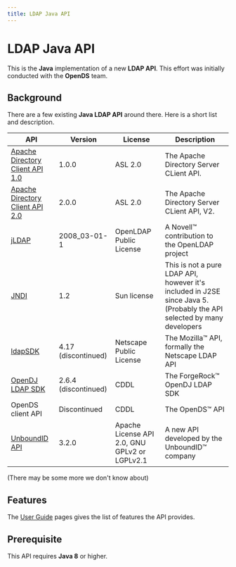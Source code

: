 ```yaml
---
title: LDAP Java API
---
```


# LDAP Java API
This is the **Java** implementation of a new **LDAP API**. This effort was initially conducted with the **OpenDS** team.

## Background
There are a few existing **Java LDAP API** around there. Here is a short list and description.

| API | Version | License | Description |
|---|---|---|---|
| [Apache Directory Client API 1.0](https://directory.apache.org/api/) | 1.0.0 | ASL 2.0 | The Apache Directory Server CLient API. |
| [Apache Directory Client API 2.0](https://directory.apache.org/api/) | 2.0.0 | ASL 2.0 | The Apache Directory Server CLient API, V2. |
| [jLDAP](http://www.openldap.org/jldap/) | 2008_03-01-1 | OpenLDAP Public License | A Novell&trade; contribution to the OpenLDAP project |
| [JNDI](https://docs.oracle.com/javase/tutorial/jndi/index.html) | 1.2 | Sun license | This is not a pure LDAP API, however it's included in J2SE since Java 5. (Probably the API selected by many developers |
| [ldapSDK](https://wiki.mozilla.org/Mozilla_LDAP_SDK_Programmer%27s_Guide) | 4.17 (discontinued) | Netscape Public License| The Mozilla&trade; API, formally the Netscape LDAP API |
| [OpenDJ LDAP SDK](https://backstage.forgerock.com/docs/opendj/2.6/dev-guide/) | 2.6.4 (discontinued) | CDDL | The ForgeRock&trade; OpenDJ LDAP SDK |  
| OpenDS client API | Discontinued | CDDL | The OpenDS&trade; API |
| [UnboundID API](https://github.com/pingidentity/ldapsdk) | 3.2.0 | Apache License API 2.0, GNU GPLv2 or LGPLv2.1  | A new API developed by the UnboundID&trade; company |

(There may be some more we don't know about)

## Features
The [User Guide](user-guide.html) pages gives the list of features the API provides.

## Prerequisite

This API requires **Java 8** or higher.
